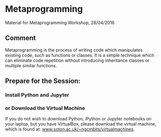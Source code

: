 # Metaprogramming
Material for Metaprogramming Workshop, 28/04/2016

## Comment
Metaprogramming is the process of writing code which manipulates existing code, such as functions or classes. It is a simple technique which can eliminate code repetition without introducing inheritance classes or multiple similar functions. 

## Prepare for the Session: 

### Install Python and Jupyter

### or Download the Virtual Machine

If you do not wish to download Python, iPython or Jupyter notebooks on your laptop, but you have VirtualBox, please download the virtual machine, which is found at: www.soton.ac.uk/~ngcmbits/virtualmachines.
